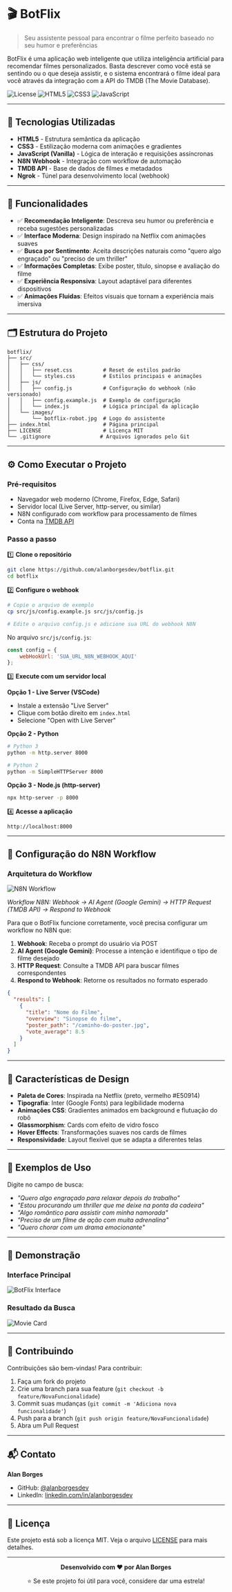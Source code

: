 # 🎬 BotFlix

> Seu assistente pessoal para encontrar o filme perfeito baseado no seu humor e preferências

BotFlix é uma aplicação web inteligente que utiliza inteligência artificial para recomendar filmes personalizados. Basta descrever como você está se sentindo ou o que deseja assistir, e o sistema encontrará o filme ideal para você através da integração com a API do TMDB (The Movie Database).

![License](https://img.shields.io/badge/license-MIT-blue.svg)
![HTML5](https://img.shields.io/badge/HTML5-E34F26?logo=html5&logoColor=white)
![CSS3](https://img.shields.io/badge/CSS3-1572B6?logo=css3&logoColor=white)
![JavaScript](https://img.shields.io/badge/JavaScript-F7DF1E?logo=javascript&logoColor=black)

---

## 🚀 Tecnologias Utilizadas

- **HTML5** - Estrutura semântica da aplicação
- **CSS3** - Estilização moderna com animações e gradientes
- **JavaScript (Vanilla)** - Lógica de interação e requisições assíncronas
- **N8N Webhook** - Integração com workflow de automação
- **TMDB API** - Base de dados de filmes e metadados
- **Ngrok** - Túnel para desenvolvimento local (webhook)

---

## 🧠 Funcionalidades

- ✅ **Recomendação Inteligente**: Descreva seu humor ou preferência e receba sugestões personalizadas
- ✅ **Interface Moderna**: Design inspirado na Netflix com animações suaves
- ✅ **Busca por Sentimento**: Aceita descrições naturais como "quero algo engraçado" ou "preciso de um thriller"
- ✅ **Informações Completas**: Exibe poster, título, sinopse e avaliação do filme
- ✅ **Experiência Responsiva**: Layout adaptável para diferentes dispositivos
- ✅ **Animações Fluidas**: Efeitos visuais que tornam a experiência mais imersiva

---

## 🗂️ Estrutura do Projeto

```
botflix/
├── src/
│   ├── css/
│   │   ├── reset.css          # Reset de estilos padrão
│   │   └── styles.css         # Estilos principais e animações
│   ├── js/
│   │   ├── config.js          # Configuração do webhook (não versionado)
│   │   ├── config.example.js  # Exemplo de configuração
│   │   └── index.js           # Lógica principal da aplicação
│   └── images/
│       └── botflix-robot.jpg  # Logo do assistente
├── index.html                 # Página principal
├── LICENSE                    # Licença MIT
└── .gitignore                # Arquivos ignorados pelo Git
```

---

## ⚙️ Como Executar o Projeto

### Pré-requisitos

- Navegador web moderno (Chrome, Firefox, Edge, Safari)
- Servidor local (Live Server, http-server, ou similar)
- N8N configurado com workflow para processamento de filmes
- Conta na [TMDB API](https://www.themoviedb.org/settings/api)

### Passo a passo

1️⃣ **Clone o repositório**
```bash
git clone https://github.com/alanborgesdev/botflix.git
cd botflix
```

2️⃣ **Configure o webhook**
```bash
# Copie o arquivo de exemplo
cp src/js/config.example.js src/js/config.js

# Edite o arquivo config.js e adicione sua URL do webhook N8N
```

No arquivo `src/js/config.js`:
```javascript
const config = {
    webHookUrl: 'SUA_URL_N8N_WEBHOOK_AQUI'
};
```

3️⃣ **Execute com um servidor local**

**Opção 1 - Live Server (VSCode)**
- Instale a extensão "Live Server"
- Clique com botão direito em `index.html`
- Selecione "Open with Live Server"

**Opção 2 - Python**
```bash
# Python 3
python -m http.server 8000

# Python 2
python -m SimpleHTTPServer 8000
```

**Opção 3 - Node.js (http-server)**
```bash
npx http-server -p 8000
```

4️⃣ **Acesse a aplicação**
```
http://localhost:8000
```

---

## 🔧 Configuração do N8N Workflow

### Arquitetura do Workflow

![N8N Workflow](./src/images/n8n-workflow.png)

*Workflow N8N: Webhook → AI Agent (Google Gemini) → HTTP Request (TMDB API) → Respond to Webhook*

Para que o BotFlix funcione corretamente, você precisa configurar um workflow no N8N que:

1. **Webhook**: Receba o prompt do usuário via POST
2. **AI Agent (Google Gemini)**: Processe a intenção e identifique o tipo de filme desejado
3. **HTTP Request**: Consulte a TMDB API para buscar filmes correspondentes
4. **Respond to Webhook**: Retorne os resultados no formato esperado

```json
{
  "results": [
    {
      "title": "Nome do Filme",
      "overview": "Sinopse do filme",
      "poster_path": "/caminho-do-poster.jpg",
      "vote_average": 8.5
    }
  ]
}
```

---

## 🎨 Características de Design

- **Paleta de Cores**: Inspirada na Netflix (preto, vermelho #E50914)
- **Tipografia**: Inter (Google Fonts) para legibilidade moderna
- **Animações CSS**: Gradientes animados em background e flutuação do robô
- **Glassmorphism**: Cards com efeito de vidro fosco
- **Hover Effects**: Transformações suaves nos cards de filmes
- **Responsividade**: Layout flexível que se adapta a diferentes telas

---

## 🧪 Exemplos de Uso

Digite no campo de busca:

- *"Quero algo engraçado para relaxar depois do trabalho"*
- *"Estou procurando um thriller que me deixe na ponta da cadeira"*
- *"Algo romântico para assistir com minha namorada"*
- *"Preciso de um filme de ação com muita adrenalina"*
- *"Quero chorar com um drama emocionante"*

---

## 📸 Demonstração

### Interface Principal
![BotFlix Interface](/src/images/interface.png)

### Resultado da Busca
![Movie Card](/src/images/card.png)

---

## 🤝 Contribuindo

Contribuições são bem-vindas! Para contribuir:

1. Faça um fork do projeto
2. Crie uma branch para sua feature (`git checkout -b feature/NovaFuncionalidade`)
3. Commit suas mudanças (`git commit -m 'Adiciona nova funcionalidade'`)
4. Push para a branch (`git push origin feature/NovaFuncionalidade`)
5. Abra um Pull Request

---

## 📬 Contato

**Alan Borges**

- GitHub: [@alanborgesdev](https://github.com/alanborgesdev)
- LinkedIn: [linkedin.com/in/alanborgesdev](https://linkedin.com/in/alanborgesdev)

---

## 🧾 Licença

Este projeto está sob a licença MIT. Veja o arquivo [LICENSE](LICENSE) para mais detalhes.

---

<div align="center">

**Desenvolvido com ❤️ por Alan Borges**

⭐ Se este projeto foi útil para você, considere dar uma estrela!

</div>
